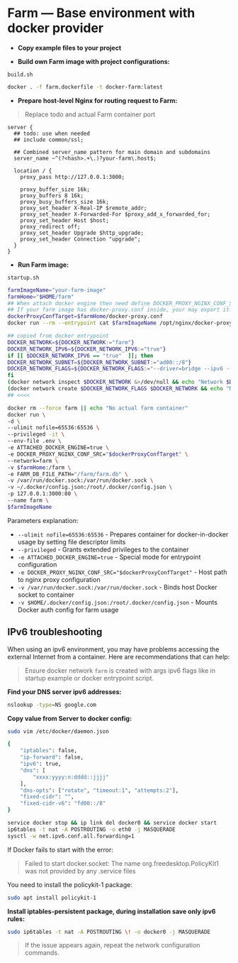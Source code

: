 # Farm — Base environment with docker provider

- **Copy example files to your project**

- **Build own Farm image with project configurations:**

`build.sh`

```bash
docker . -f farm.dockerfile -t docker-farm:latest
```

- **Prepare host-level Nginx for routing request to Farm:**

> Replace todo and actual Farm container port

```nginx
server {
  ## todo: use when needed
  ## include common/ssl;

  ## Combined server_name pattern for main domain and subdomains
  server_name ~^(?<hash>.+\.)?your-farm\.host$;

  location / {
    proxy_pass http://127.0.0.1:3000;

    proxy_buffer_size 16k;
    proxy_buffers 8 16k;
    proxy_busy_buffers_size 16k;
    proxy_set_header X-Real-IP $remote_addr;
    proxy_set_header X-Forwarded-For $proxy_add_x_forwarded_for;
    proxy_set_header Host $host;
    proxy_redirect off;
    proxy_set_header Upgrade $http_upgrade;
    proxy_set_header Connection "upgrade";
  }
}
```

- **Run Farm image:**

`startup.sh`

```bash
farmImageName="your-farm-image"
farmHome="$HOME/farm"
## When attach docker engine then need define DOCKER_PROXY_NGINX_CONF_SRC to docker-proxy.conf on host, cuz container entrypoint will start docker proxy from host-level.
## If your farm image has docker-proxy.conf inside, your may export it.
dockerProxyConfTarget=$farmHome/docker-proxy.conf
docker run --rm --entrypoint cat $farmImageName /opt/nginx/docker-proxy.conf > $dockerProxyConfTarget

## copied from docker entrypoint
DOCKER_NETWORK=${DOCKER_NETWORK:="farm"}
DOCKER_NETWORK_IPV6=${DOCKER_NETWORK_IPV6:="true"}
if [[ $DOCKER_NETWORK_IPV6 == "true"  ]]; then
DOCKER_NETWORK_SUBNET=${DOCKER_NETWORK_SUBNET:="ad00::/8"}
DOCKER_NETWORK_FLAGS=${DOCKER_NETWORK_FLAGS:="--driver=bridge --ipv6 --subnet=$DOCKER_NETWORK_SUBNET"}
fi
(docker network inspect $DOCKER_NETWORK &>/dev/null && echo "Network $DOCKER_NETWORK already created") || \
(docker network create $DOCKER_NETWORK_FLAGS $DOCKER_NETWORK && echo "Network $DOCKER_NETWORK created")
## <<<<

docker rm --force farm || echo "No actual farm container"
docker run \
-d \
--ulimit nofile=65536:65536 \
--privileged -it \
--env-file .env \
-e ATTACHED_DOCKER_ENGINE=true \
-e DOCKER_PROXY_NGINX_CONF_SRC="$dockerProxyConfTarget" \
--network=farm \
-v $farmHome:/farm \
-e FARM_DB_FILE_PATH="/farm/farm.db" \
-v /var/run/docker.sock:/var/run/docker.sock \
-v ~/.docker/config.json:/root/.docker/config.json \
-p 127.0.0.1:3000:80 \
--name farm \
$farmImageName
```

Parameters explanation:

- `--ulimit nofile=65536:65536` - Prepares container for docker-in-docker usage by setting file descriptor limits
- `--privileged` - Grants extended privileges to the container
- `-e ATTACHED_DOCKER_ENGINE=true` - Special mode for entrypoint configuration
- `-e DOCKER_PROXY_NGINX_CONF_SRC="$dockerProxyConfTarget"` - Host path to nginx proxy configuration
- `-v /var/run/docker.sock:/var/run/docker.sock` - Binds host Docker socket to container
- `-v $HOME/.docker/config.json:/root/.docker/config.json` - Mounts Docker auth config for farm usage

## IPv6 troubleshooting

When using an ipv6 environment, you may have problems accessing the external Internet from a container. Here are recommendations that can help:

> Ensure docker network `farm` is created with args ipv6 flags like in startup example or docker entrypoint script.

**Find your DNS server ipv6 addresses:**

```bash
nslookup -type=NS google.com
```

**Copy value from Server to docker config:**

```bash
sudo vim /etc/docker/daemon.json

{
    "iptables": false,
    "ip-forward": false,
    "ipv6": true,
    "dns": [
        "xxxx:yyyy:n:dddd::jjjj"
    ],
    "dns-opts": ["rotate", "timeout:1", "attempts:2"],
    "fixed-cidr": "",
    "fixed-cidr-v6": "fd00::/8"
}
```

```bash
service docker stop && ip link del docker0 && service docker start
ip6tables -t nat -A POSTROUTING -o eth0 -j MASQUERADE
sysctl -w net.ipv6.conf.all.forwarding=1
```

If Docker fails to start with the error:

> Failed to start docker.socket: The name org.freedesktop.PolicyKit1 was not provided by any .service files

You need to install the policykit-1 package:

```bash
sudo apt install policykit-1
```

**Install iptables-persistent package, during installation save only ipv6 rules:**

```bash
sudo ip6tables -t nat -A POSTROUTING \! -o docker0 -j MASQUERADE
```

> If the issue appears again, repeat the network configuration commands.
